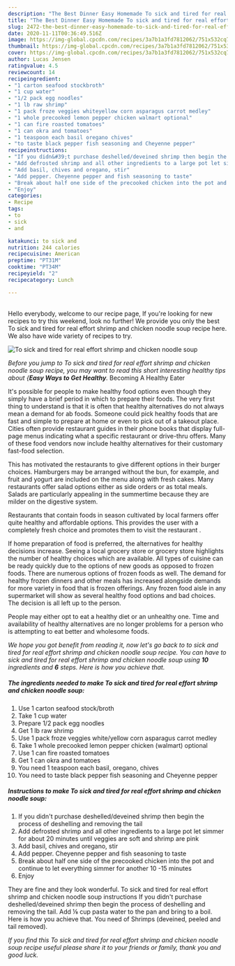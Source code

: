 ```yaml
---
description: "The Best Dinner Easy Homemade To sick and tired for real effort shrimp and chicken noodle soup"
title: "The Best Dinner Easy Homemade To sick and tired for real effort shrimp and chicken noodle soup"
slug: 2472-the-best-dinner-easy-homemade-to-sick-and-tired-for-real-effort-shrimp-and-chicken-noodle-soup
date: 2020-11-11T00:36:49.516Z
image: https://img-global.cpcdn.com/recipes/3a7b1a3fd7812062/751x532cq70/to-sick-and-tired-for-real-effort-shrimp-and-chicken-noodle-soup-recipe-main-photo.jpg
thumbnail: https://img-global.cpcdn.com/recipes/3a7b1a3fd7812062/751x532cq70/to-sick-and-tired-for-real-effort-shrimp-and-chicken-noodle-soup-recipe-main-photo.jpg
cover: https://img-global.cpcdn.com/recipes/3a7b1a3fd7812062/751x532cq70/to-sick-and-tired-for-real-effort-shrimp-and-chicken-noodle-soup-recipe-main-photo.jpg
author: Lucas Jensen
ratingvalue: 4.5
reviewcount: 14
recipeingredient:
- "1 carton seafood stockbroth"
- "1 cup water"
- "1/2 pack egg noodles"
- "1 lb raw shrimp"
- "1 pack froze veggies whiteyellow corn asparagus carrot medley"
- "1 whole precooked lemon pepper chicken walmart optional"
- "1 can fire roasted tomatoes"
- "1 can okra and tomatoes"
- "1 teaspoon each basil oregano chives"
- "to taste black pepper fish seasoning and Cheyenne pepper"
recipeinstructions:
- "If you didn&#39;t purchase deshelled/deveined shrimp then begin the process of deshelling and removing the tail"
- "Add defrosted shrimp and all other ingredients to a large pot let simmer for about 20 minutes until veggies are soft and shrimp are pink"
- "Add basil, chives and oregano, stir"
- "Add pepper. Cheyenne pepper and fish seasoning to taste"
- "Break about half one side of the precooked chicken into the pot and continue to let everything simmer for another 10 -15 minutes"
- "Enjoy"
categories:
- Recipe
tags:
- to
- sick
- and

katakunci: to sick and 
nutrition: 244 calories
recipecuisine: American
preptime: "PT31M"
cooktime: "PT34M"
recipeyield: "2"
recipecategory: Lunch

---
```

<br>
Hello everybody, welcome to our recipe page, If you're looking for new recipes to try this weekend, look no further! We provide you only the best To sick and tired for real effort shrimp and chicken noodle soup recipe here. We also have wide variety of recipes to try.
<br>


![To sick and tired for real effort shrimp and chicken noodle soup](https://img-global.cpcdn.com/recipes/3a7b1a3fd7812062/751x532cq70/to-sick-and-tired-for-real-effort-shrimp-and-chicken-noodle-soup-recipe-main-photo.jpg)

<i>Before you jump to To sick and tired for real effort shrimp and chicken noodle soup recipe, you may want to read this short interesting healthy tips about {<strong>Easy Ways to Get Healthy</strong>.</i>
Becoming A Healthy Eater

It's possible for people to make healthy food options even though they simply have a brief period in which to prepare their foods. The very first thing to understand is that it is often that healthy alternatives do not always mean a demand for ab foods. Someone could pick healthy foods that are fast and simple to prepare at home or even to pick out of a takeout place. Cities often provide restaurant guides in their phone books that display full-page menus indicating what a specific restaurant or drive-thru offers. Many of these food vendors now include healthy alternatives for their customary fast-food selection.

 This has motivated the restaurants to give different options in their burger choices. Hamburgers may be arranged without the bun, for example, and fruit and yogurt are included on the menu along with fresh cakes. Many restaurants offer salad options either as side orders or as total meals.  Salads are particularly appealing in the summertime because they are milder on the digestive system.

Restaurants that contain foods in season cultivated by local farmers offer quite healthy and affordable options.  This provides the user with a completely fresh choice and promotes them to visit the restaurant .

If home preparation of food is preferred, the alternatives for healthy decisions increase. Seeing a local grocery store or grocery store highlights the number of healthy choices which are available.  All types of cuisine can be ready quickly due to the options of new goods as opposed to frozen foods. There are numerous options of frozen foods as well. The demand for healthy frozen dinners and other meals has increased alongside demands for more variety in food that is frozen offerings. Any frozen food aisle in any supermarket will show as several healthy food options and bad choices. The decision is all left up to the person.

People may either opt to eat a healthy diet or an unhealthy one. Time and availability of healthy alternatives are no longer problems for a person who is attempting to eat better and wholesome foods.


<i>We hope you got benefit from reading it, now let's go back to to sick and tired for real effort shrimp and chicken noodle soup recipe. You can have to sick and tired for real effort shrimp and chicken noodle soup using <strong>10</strong> ingredients and <strong>6</strong> steps. Here is how you achieve that.
</i>

##### The ingredients needed to make To sick and tired for real effort shrimp and chicken noodle soup:

1. Use 1 carton seafood stock/broth
1. Take 1 cup water
1. Prepare 1/2 pack egg noodles
1. Get 1 lb raw shrimp
1. Use 1 pack froze veggies white/yellow corn asparagus carrot medley
1. Take 1 whole precooked lemon pepper chicken (walmart) optional
1. Use 1 can fire roasted tomatoes
1. Get 1 can okra and tomatoes
1. You need 1 teaspoon each basil, oregano, chives
1. You need to taste black pepper fish seasoning and Cheyenne pepper


##### Instructions to make To sick and tired for real effort shrimp and chicken noodle soup:

1. If you didn&#39;t purchase deshelled/deveined shrimp then begin the process of deshelling and removing the tail
1. Add defrosted shrimp and all other ingredients to a large pot let simmer for about 20 minutes until veggies are soft and shrimp are pink
1. Add basil, chives and oregano, stir
1. Add pepper. Cheyenne pepper and fish seasoning to taste
1. Break about half one side of the precooked chicken into the pot and continue to let everything simmer for another 10 -15 minutes
1. Enjoy


They are fine and they look wonderful. To sick and tired for real effort shrimp and chicken noodle soup instructions If you didn&#39;t purchase deshelled/deveined shrimp then begin the process of deshelling and removing the tail. Add ⅛ cup pasta water to the pan and bring to a boil. Here is how you achieve that. You need of Shrimps (deveined, peeled and tail removed). 

<i>If you find this To sick and tired for real effort shrimp and chicken noodle soup recipe useful please share it to your friends or family, thank you and good luck.</i>
